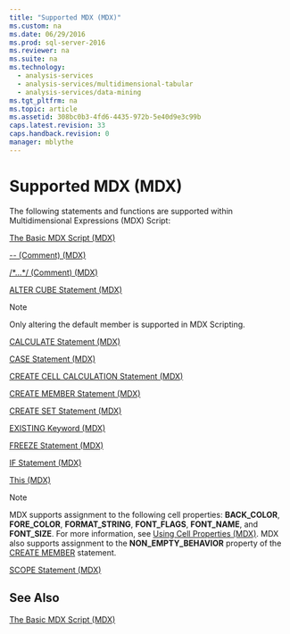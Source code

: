 ```yaml
---
title: "Supported MDX (MDX)"
ms.custom: na
ms.date: 06/29/2016
ms.prod: sql-server-2016
ms.reviewer: na
ms.suite: na
ms.technology: 
  - analysis-services
  - analysis-services/multidimensional-tabular
  - analysis-services/data-mining
ms.tgt_pltfrm: na
ms.topic: article
ms.assetid: 308bc0b3-4fd6-4435-972b-5e40d9e3c99b
caps.latest.revision: 33
caps.handback.revision: 0
manager: mblythe
---
```

# Supported MDX (MDX)
The following statements and functions are supported within Multidimensional Expressions (MDX) Script:  
  
 [The Basic MDX Script (MDX)](assetId:///9a3ee822-4689-41a8-9997-8b307850cd68)  
  
 [-- (Comment) (MDX)](assetId:///02aec133-6809-4829-b9a2-102c376e21da)  
  
 [/*...\*/ (Comment) (MDX)](assetId:///64434ae4-80ce-4634-86b8-4125dfaa7f61)  
  
 [ALTER CUBE Statement (MDX)](assetId:///2f0af61b-f509-4e1a-990f-20a215d22994)  
  
> [!NOTE]  
>  Only altering the default member is supported in MDX Scripting.  
  
 [CALCULATE Statement (MDX)](assetId:///41e196a1-d49e-487b-a42a-73e5d441ed1b)  
  
 [CASE Statement (MDX)](assetId:///0aee3b4a-d5f7-4c9a-87b8-e5efc2da6b6d)  
  
 [CREATE CELL CALCULATION Statement (MDX)](assetId:///01ced1b3-ada1-4b55-b350-e4255c3cc679)  
  
 [CREATE MEMBER Statement (MDX)](assetId:///49379217-be2c-4139-a206-1168078b9b76)  
  
 [CREATE SET Statement (MDX)](assetId:///eff51eeb-5e7e-4706-b861-c57b6f3f89f0)  
  
 [EXISTING Keyword (MDX)](../../Topics/TopicNameNotContainA/EXISTING-Keyword--MDX-.md)  
  
 [FREEZE Statement (MDX)](assetId:///59f1e860-6f37-41af-97d6-7708bdaac933)  
  
 [IF Statement  (MDX)](assetId:///8830cce5-9e06-4f89-a555-295bb0d0a8a1)  
  
 [This (MDX)](assetId:///87acddee-ae54-49ee-8923-1b760606e8b7)  
  
> [!NOTE]  
>  MDX supports assignment to the following cell properties: **BACK_COLOR**, **FORE_COLOR**, **FORMAT_STRING**, **FONT_FLAGS**, **FONT_NAME**, and **FONT_SIZE**. For more information, see [Using Cell Properties (MDX)](../../Topics/TopicNameNotContainA/Using-Cell-Properties--MDX-.md). MDX also supports assignment to the **NON_EMPTY_BEHAVIOR** property of the [CREATE MEMBER](assetId:///49379217-be2c-4139-a206-1168078b9b76) statement.  
  
 [SCOPE Statement (MDX)](assetId:///ceab459d-b601-4468-b3fc-4f5bb4a1805f)  
  
## See Also  
 [The Basic MDX Script (MDX)](../../Topics/TopicNameNotContainA/The-Basic-MDX-Script--MDX-.md)